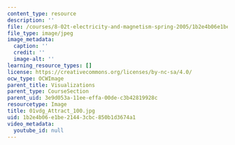 ```yaml
---
content_type: resource
description: ''
file: /courses/8-02t-electricity-and-magnetism-spring-2005/1b2e4b06e1be21443cbc850b1d3674a1_01vdg_Attract_100.jpg
file_type: image/jpeg
image_metadata:
  caption: ''
  credit: ''
  image-alt: ''
learning_resource_types: []
license: https://creativecommons.org/licenses/by-nc-sa/4.0/
ocw_type: OCWImage
parent_title: Visualizations
parent_type: CourseSection
parent_uid: 3e9d053a-11ee-effa-00de-c3b42819928c
resourcetype: Image
title: 01vdg_Attract_100.jpg
uid: 1b2e4b06-e1be-2144-3cbc-850b1d3674a1
video_metadata:
  youtube_id: null
---
```

